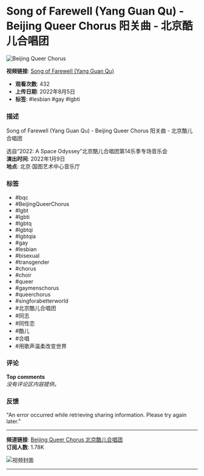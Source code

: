 # Song of Farewell (Yang Guan Qu) - Beijing Queer Chorus 阳关曲 - 北京酷儿合唱团

![Beijing Queer Chorus](https://yt3.ggpht.com/1fhUuD7nnbQWPCHUvWqGOwaAwvTHLaVbIxQFcW8gzoWaYjjXPJWUxePq11a5SVjebVCAe6ND=s48-c-k-c0x00ffffff-no-rj)

**视频链接**: [Song of Farewell (Yang Guan Qu)](https://www.youtube.com/watch?v=Hr8Sn5sx6m0)

- **观看次数**: 432
- **上传日期**: 2022年8月5日
- **标签**: #lesbian #gay #lgbti

### 描述
Song of Farewell (Yang Guan Qu) - Beijing Queer Chorus 阳关曲 - 北京酷儿合唱团

选自“2022: A Space Odyssey”北京酷儿合唱团第14乐季专场音乐会  
**演出时间**: 2022年1月9日  
**地点**: 北京·国图艺术中心音乐厅  

### 标签
- #bqc
- #BeijingQueerChorus
- #lgbt
- #lgbti
- #lgbtq
- #lgbtqi
- #lgbtqia
- #gay
- #lesbian
- #bisexual
- #transgender
- #chorus
- #choir
- #queer
- #gaymenschorus
- #queerchorus
- #singforabetterworld
- #北京酷儿合唱团
- #同志
- #同性恋
- #酷儿
- #合唱
- #用歌声温柔改变世界

### 评论
**Top comments**  
*没有评论区内容提供。*

### 反馈
"An error occurred while retrieving sharing information. Please try again later."

---

**频道链接**: [Beijing Queer Chorus 北京酷儿合唱团](https://www.youtube.com/channel/UCNMAnNY_93rND1mh8qRP7fQ)  
**订阅人数**: 1.78K

![视频封面](https://i.ytimg.com/vi/Hr8Sn5sx6m0/hqdefault.jpg?sqp=-oaymwEmCKgBEF5IWvKriqkDGQgBFQAAiEIYAdgBAeIBCggYEAIYBjgBQAE=&rs=AOn4CLCPnyuCTOScagxOXJerNYFQr02gBA)

---